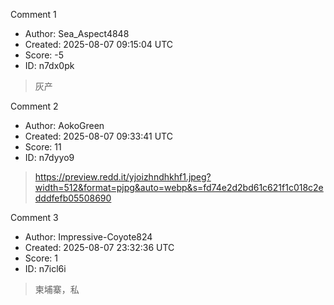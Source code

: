 Comment 1

- Author: Sea_Aspect4848
- Created: 2025-08-07 09:15:04 UTC
- Score: -5
- ID: n7dx0pk

> 灰产

Comment 2

- Author: AokoGreen
- Created: 2025-08-07 09:33:41 UTC
- Score: 11
- ID: n7dyyo9

> https://preview.redd.it/yjoizhndhkhf1.jpeg?width=512&format=pjpg&auto=webp&s=fd74e2d2bd61c621f1c018c2edddfefb05508690

Comment 3

- Author: Impressive-Coyote824
- Created: 2025-08-07 23:32:36 UTC
- Score: 1
- ID: n7icl6i

> 柬埔寨，私
